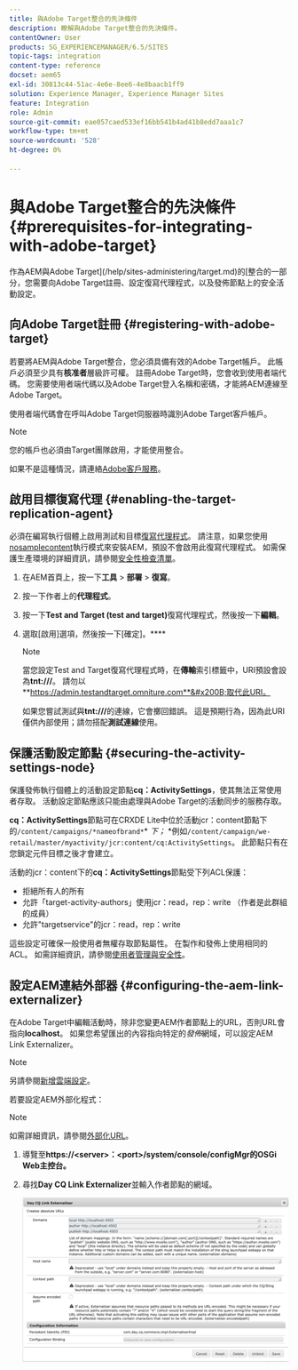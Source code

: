 ```yaml
---
title: 與Adobe Target整合的先決條件
description: 瞭解與Adobe Target整合的先決條件。
contentOwner: User
products: SG_EXPERIENCEMANAGER/6.5/SITES
topic-tags: integration
content-type: reference
docset: aem65
exl-id: 30813c44-51ac-4e6e-8ee6-4e8baacb1ff9
solution: Experience Manager, Experience Manager Sites
feature: Integration
role: Admin
source-git-commit: eae057caed533ef16bb541b4ad41b8edd7aaa1c7
workflow-type: tm+mt
source-wordcount: '528'
ht-degree: 0%

---
```


# 與Adobe Target整合的先決條件{#prerequisites-for-integrating-with-adobe-target}

作為AEM與Adobe Target](/help/sites-administering/target.md)的[整合的一部分，您需要向Adobe Target註冊、設定復寫代理程式，以及發佈節點上的安全活動設定。

## 向Adobe Target註冊 {#registering-with-adobe-target}

若要將AEM與Adobe Target整合，您必須具備有效的Adobe Target帳戶。 此帳戶必須至少具有&#x200B;**核准者**&#x200B;層級許可權。 註冊Adobe Target時，您會收到使用者端代碼。 您需要使用者端代碼以及Adobe Target登入名稱和密碼，才能將AEM連線至Adobe Target。

使用者端代碼會在呼叫Adobe Target伺服器時識別Adobe Target客戶帳戶。

>[!NOTE]
>
>您的帳戶也必須由Target團隊啟用，才能使用整合。
>
>如果不是這種情況，請連絡[Adobe客戶服務](https://experienceleague.adobe.com/docs/target/using/cmp-resources-and-contact-information.html)。

## 啟用目標復寫代理 {#enabling-the-target-replication-agent}

必須在編寫執行個體上啟用測試和目標[復寫代理程式](/help/sites-deploying/replication.md)。 請注意，如果您使用[nosamplecontent](/help/sites-deploying/configure-runmodes.md#using-samplecontent-and-nosamplecontent)執行模式來安裝AEM，預設不會啟用此復寫代理程式。 如需保護生產環境的詳細資訊，請參閱[安全性檢查清單](/help/sites-administering/security-checklist.md)。

1. 在AEM首頁上，按一下&#x200B;**工具** > **部署** > **復寫**。
1. 按一下作者上的&#x200B;**代理程式**。
1. 按一下&#x200B;**Test and Target (test and target)**&#x200B;復寫代理程式，然後按一下&#x200B;**編輯**。
1. 選取[啟用]選項，然後按一下[確定]。****

   >[!NOTE]
   >
   >當您設定Test and Target復寫代理程式時，在&#x200B;**傳輸**&#x200B;索引標籤中，URI預設會設為&#x200B;**tnt:///**。 請勿以&#x200B;**https://admin.testandtarget.omniture.com**&#x200B;取代此URI。
   >
   >如果您嘗試測試與&#x200B;**tnt:///**&#x200B;的連線，它會擲回錯誤。 這是預期行為，因為此URI僅供內部使用；請勿搭配&#x200B;**測試連線**&#x200B;使用。

## 保護活動設定節點 {#securing-the-activity-settings-node}

保護發佈執行個體上的活動設定節點&#x200B;**cq：ActivitySettings**，使其無法正常使用者存取。 活動設定節點應該只能由處理與Adobe Target的活動同步的服務存取。

**cq：ActivitySettings**&#x200B;節點可在CRXDE Lite中位於活動jcr：content節點下的`/content/campaigns/*nameofbrand*`* *下；* *例如`/content/campaign/we-retail/master/myactivity/jcr:content/cq:ActivitySettings`。 此節點只有在您鎖定元件目標之後才會建立。

活動的jcr：content下的&#x200B;**cq：ActivitySettings**&#x200B;節點受下列ACL保護：

* 拒絕所有人的所有
* 允許「target-activity-authors」使用jcr：read，rep：write （作者是此群組的成員）
* 允許&quot;targetservice&quot;的jcr：read，rep：write

這些設定可確保一般使用者無權存取節點屬性。 在製作和發佈上使用相同的ACL。 如需詳細資訊，請參閱[使用者管理與安全性](/help/sites-administering/security.md)。

## 設定AEM連結外部器 {#configuring-the-aem-link-externalizer}

在Adobe Target中編輯活動時，除非您變更AEM作者節點上的URL，否則URL會指向&#x200B;**localhost**。 如果您希望匯出的內容指向特定的&#x200B;*發佈*&#x200B;網域，可以設定AEM Link Externalizer。

>[!NOTE]
>
>另請參閱[新增雲端設定](/help/sites-administering/experience-fragments-target.md#add-the-cloud-configuration)。

若要設定AEM外部化程式：

>[!NOTE]
>
>如需詳細資訊，請參閱[外部化URL](/help/sites-developing/externalizer.md)。

1. 導覽至&#x200B;**https://&lt;server>：&lt;port>/system/console/configMgr的OSGi Web主控台。**
1. 尋找&#x200B;**Day CQ Link Externalizer**&#x200B;並輸入作者節點的網域。

   ![天CQ連結外部器](assets/aem-externalizer-01.png)
